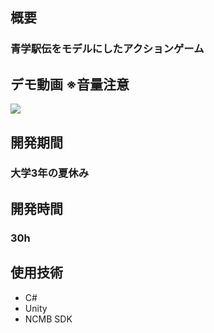 ## 概要

### 青学駅伝をモデルにしたアクションゲーム

## デモ動画 ※音量注意

[![](https://img.youtube.com/vi/UU8pirPAnUI/0.jpg)](https://www.youtube.com/watch?v=UU8pirPAnUI)

## 開発期間

### 大学3年の夏休み

## 開発時間

### 30h

## 使用技術

- C#
- Unity
- NCMB SDK

